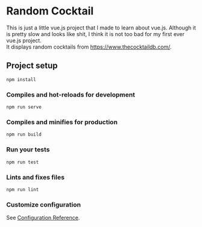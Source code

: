 # Random Cocktail
This is just a little vue.js project that I made to learn about vue.js. Although it is pretty slow and looks like shit, I think it is not too bad for my first ever vue.js project.  
It displays random cocktails from https://www.thecocktaildb.com/.
## Project setup
```
npm install
```

### Compiles and hot-reloads for development
```
npm run serve
```

### Compiles and minifies for production
```
npm run build
```

### Run your tests
```
npm run test
```

### Lints and fixes files
```
npm run lint
```

### Customize configuration
See [Configuration Reference](https://cli.vuejs.org/config/).
